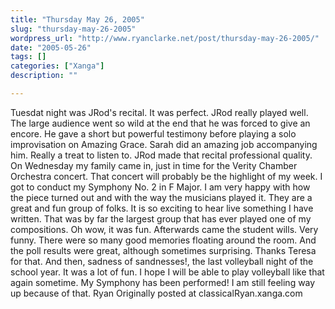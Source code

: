 ```yaml
---
title: "Thursday May 26, 2005"
slug: "thursday-may-26-2005"
wordpress_url: "http://www.ryanclarke.net/post/thursday-may-26-2005/"
date: "2005-05-26"
tags: []
categories: ["Xanga"]
description: ""

---
```


Tuesdat night was JRod's recital. It was perfect. JRod really played well. The large audience went so wild at the end that he was forced to give an encore. He gave a short but powerful testimony before playing a solo improvisation on Amazing Grace. Sarah did an amazing job accompanying him. Really a treat to listen to. JRod made that recital professional quality.
 On Wednesday my family came in, just in time for the Verity Chamber Orchestra concert. That concert will probably be the highlight of my week. I got to conduct my Symphony No. 2 in F Major. I am very happy with how the piece turned out and with the way the musicians played it. They are a great and fun group of folks. It is so exciting to hear live something I have written. That was by far the largest group that has ever played one of my compositions. Oh wow, it was fun.
 Afterwards came the student wills. Very funny. There were so many good memories floating around the room. And the poll results were great, although sometimes surprising. Thanks Teresa for that. And then, sadness of sandnesses!, the last volleyball night of the school year. It was a lot of fun. I hope I will be able to play volleyball like that again sometime.
 My Symphony has been performed! I am still feeling way up because of that.
 Ryan
Originally posted at classicalRyan.xanga.com
